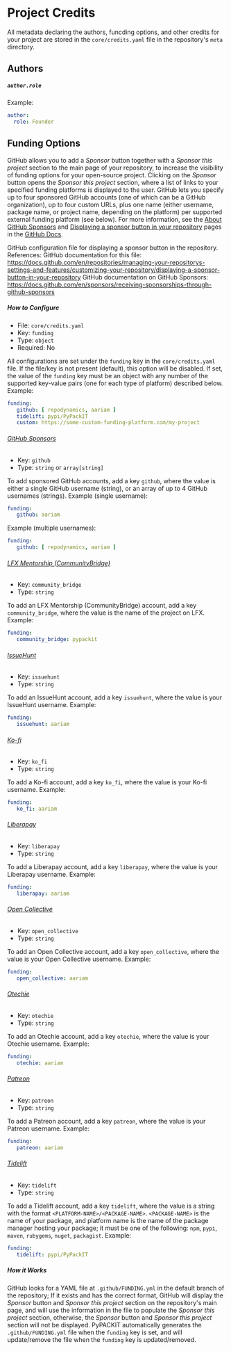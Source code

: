 # Project Credits
All metadata declaring the authors, funcding options, and other credits for your project
are stored in the `core/credits.yaml` file in the repository's `meta` directory.


## Authors


##### `author.role`
Example:
```yaml
author:
  role: Founder
```

## Funding Options
GitHub allows you to add a *Sponsor* button together with a *Sponsor this project* section
to the main page of your repository, to increase the visibility of funding options
for your open-source project. Clicking on the *Sponsor* button opens the *Sponsor this project* section,
where a list of links to your specified funding platforms is displayed to the user.
GitHub lets you specify up to four sponsored GitHub accounts (one of which can be a GitHub organization),
up to four custom URLs,
plus one name (either username, package name, or project name, depending on the platform)
per supported external funding platform (see below).
For more information, see the [About GitHub Sponsors](https://docs.github.com/en/sponsors/getting-started-with-github-sponsors/about-github-sponsors)
and [Displaying a sponsor button in your repository](https://docs.github.com/en/repositories/managing-your-repositorys-settings-and-features/customizing-your-repository/displaying-a-sponsor-button-in-your-repository)
pages in the [GitHub Docs](https://docs.github.com).

GitHub configuration file for displaying a sponsor button in the repository.
References:
  GitHub documentation for this file: https://docs.github.com/en/repositories/managing-your-repositorys-settings-and-features/customizing-your-repository/displaying-a-sponsor-button-in-your-repository
  GitHub documentation on GitHub Sponsors: https://docs.github.com/en/sponsors/receiving-sponsorships-through-github-sponsors



##### How to Configure
- File: `core/credits.yaml`
- Key: `funding`
- Type: `object`
- Required: No

All configurations are set under the `funding` key in the `core/credits.yaml` file.
If the file/key is not present (default), this option will be disabled.
If set, the value of the `funding` key must be an object with any number of
the supported key-value pairs (one for each type of platform) described below. Example:
```yaml
funding:
   github: [ repodynamics, aariam ]
   tidelift: pypi/PyPackIT
   custom: https://some-custom-funding-platform.com/my-project
```

###### [GitHub Sponsors](https://github.com/sponsors)
- Key: `github`
- Type: `string` or `array[string]`

To add sponsored GitHub accounts, add a key `github`, where the value is either a single
GitHub username (string), or an array of up to 4 GitHub usernames (strings).
Example (single username):
```yaml
funding:
   github: aariam
```
Example (multiple usernames):
```yaml
funding:
   github: [ repodynamics, aariam ]
```

###### [LFX Mentorship (CommunityBridge)](https://lfx.linuxfoundation.org/tools/mentorship)
- Key: `community_bridge`
- Type: `string`

To add an LFX Mentorship (CommunityBridge) account, add a key `community_bridge`,
where the value is the name of the project on LFX.
Example:
```yaml
funding:
   community_bridge: pypackit
```

###### [IssueHunt](https://issuehunt.io/)
- Key: `issuehunt`
- Type: `string`

To add an IssueHunt account, add a key `issuehunt`,
where the value is your IssueHunt username.
Example:
```yaml
funding:
   issuehunt: aariam
```

###### [Ko-fi](https://ko-fi.com/)
- Key: `ko_fi`
- Type: `string`

To add a Ko-fi account, add a key `ko_fi`,
where the value is your Ko-fi username.
Example:
```yaml
funding:
   ko_fi: aariam
```

###### [Liberapay](https://liberapay.com/)
- Key: `liberapay`
- Type: `string`

To add a Liberapay account, add a key `liberapay`,
where the value is your Liberapay username.
Example:
```yaml
funding:
   liberapay: aariam
```

###### [Open Collective](https://opencollective.com/)
- Key: `open_collective`
- Type: `string`

To add an Open Collective account, add a key `open_collective`,
where the value is your Open Collective username.
Example:
```yaml
funding:
   open_collective: aariam
```

###### [Otechie](https://otechie.com/)
- Key: `otechie`
- Type: `string`

To add an Otechie account, add a key `otechie`,
where the value is your Otechie username.
Example:
```yaml
funding:
   otechie: aariam
```

###### [Patreon](https://www.patreon.com/)
- Key: `patreon`
- Type: `string`

To add a Patreon account, add a key `patreon`,
where the value is your Patreon username.
Example:
```yaml
funding:
   patreon: aariam
```

###### [Tidelift](https://tidelift.com/)
- Key: `tidelift`
- Type: `string`

To add a Tidelift account, add a key `tidelift`,
where the value is a string with the format `<PLATFORM-NAME>/<PACKAGE-NAME>`.
`<PACKAGE-NAME>` is the name of your package, and platform name is the name of the package manager
hosting your package; it must be one of the following:
`npm`, `pypi`, `maven`, `rubygems`, `nuget`, `packagist`.
Example:
```yaml
funding:
   tidelift: pypi/PyPackIT
```

##### How it Works
GitHub looks for a YAML file at `.github/FUNDING.yml` in the default branch of the repository;
If it exists and has the correct format, GitHub will display the
*Sponsor* button and *Sponsor this project* section on the repository's main page,
and will use the information in the file to populate the *Sponsor this project* section,
otherwise, the *Sponsor* button and *Sponsor this project* section will not be displayed.
PyPACKIT automatically generates the `.github/FUNDING.yml` file when the `funding` key is set,
and will update/remove the file when the `funding` key is updated/removed.
